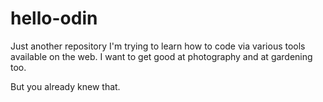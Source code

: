 # hello-odin
Just another repository
I'm trying to learn how to code via various tools available on the web. I want to get good at photography and at gardening too. 

But you already knew that. 
